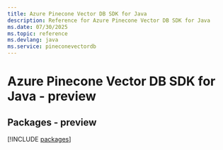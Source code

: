 ```yaml
---
title: Azure Pinecone Vector DB SDK for Java
description: Reference for Azure Pinecone Vector DB SDK for Java
ms.date: 07/30/2025
ms.topic: reference
ms.devlang: java
ms.service: pineconevectordb
---
```

# Azure Pinecone Vector DB SDK for Java - preview
## Packages - preview
[!INCLUDE [packages](pinecone-vector-db-index.md)]